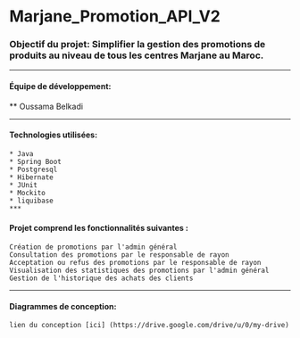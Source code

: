 # Marjane_Promotion_API_V2
### Objectif du projet: Simplifier la gestion des promotions de produits au niveau de tous les centres Marjane au Maroc.
***
#### Équipe de développement:
  ** Oussama Belkadi
  ***
#### Technologies utilisées:
    * Java
    * Spring Boot
    * Postgresql
    * Hibernate
    * JUnit
    * Mockito
    * liquibase
    ***
#### Projet comprend les fonctionnalités suivantes :

    Création de promotions par l'admin général
    Consultation des promotions par le responsable de rayon
    Acceptation ou refus des promotions par le responsable de rayon
    Visualisation des statistiques des promotions par l'admin général
    Gestion de l'historique des achats des clients
***
#### Diagrammes de conception:  
    lien du conception [ici] (https://drive.google.com/drive/u/0/my-drive)
